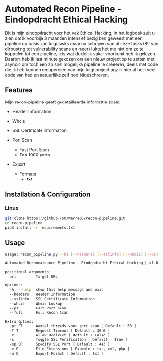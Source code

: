 # Automated Recon Pipeline - Eindopdracht Ethical Hacking

Dit is mijn eindopdracht voor het vak Ethical Hacking, in het logboek zult u zien dat ik voorbije 3 maanden intensief bezig ben geweest met een pipeline op basis van luigi tasks maar na schrijven van al deze tasks (8!! van dirbusting tot vulnerability scans en meer) lukte het me niet om ze te koppelen tot een pipeline, iets wat duidelijk vaker voorkomt heb ik gelezen. Daarom heb ik last minute gekozen om een nieuw project op te zetten met asyncio om toch een zo snel mogelijke pipeline te creeeren, deels met code die ik heb kunnen recupereren van mijn luigi project agz ik hier al heel veel code van had en natuurlijke zelf nog bijgeschreven. 

## Features

Mijn recon-pipeline geeft gedetailleerde informatie zoals:

* Header Information

* Whois

* SSL Certificate Information

* Port Scan
    * Fast Port Scan
    * Top 1000 ports

* Export
    * Formats
        * txt

## Installation & Configuration
### Linux

```bash
git clone https://github.com/Warre06/recon-pipeline.git
cd recon-pipeline
pip3 install -r requirements.txt
```
## Usage

```bash
usage: recon_pipeline.py [-h] [--headers] [--sslinfo] [--whois] [--ps] [--full] [-pt PT] [-T T] [-r] [-s] [-sp SP] [-e E] [-o O] url

Automated Reconnaisance Pipeline - Eindopdracht Ethical Hacking | v1.0.0

positional arguments:
  url         Target URL

options:
  -h, --help  show this help message and exit
  --headers   Header Information
  --sslinfo   SSL Certificate Information
  --whois     Whois Lookup
  --ps        Fast Port Scan
  --full      Full Recon Scan

Extra Opties:
  -pt PT      Aantal threads voor port scan [ Default : 50 ]
  -T T        Request Timeout [ Default : 30.0 ]
  -r          Allow Redirect [ Default : False ]
  -s          Toggle SSL Verification [ Default : True ]
  -sp SP      Specify SSL Port [ Default : 443 ]
  -e E        File Extensions [ Example : txt, xml, php ]
  -o O        Export Format [ Default : txt ]
```